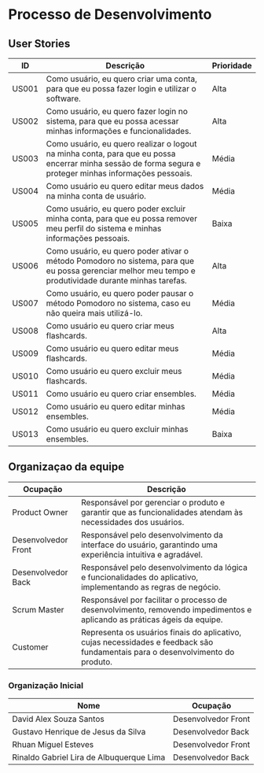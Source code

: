 # Processo de Desenvolvimento

## User Stories

| ID | Descrição | Prioridade |
|----|-----------|------------|
| US001 | Como usuário, eu quero criar uma conta, para que eu possa fazer login e utilizar o software. | Alta |
| US002 | Como usuário, eu quero fazer login no sistema, para que eu possa acessar minhas informações e funcionalidades. | Alta |
| US003 | Como usuário, eu quero realizar o logout na minha conta, para que eu possa encerrar minha sessão de forma segura e proteger minhas informações pessoais. | Média |
| US004 | Como usuário eu quero editar meus dados na minha conta de usuário. | Média |
| US005 | Como usuário, eu quero poder excluir minha conta, para que eu possa remover meu perfil do sistema e minhas informações pessoais. | Baixa |
| US006 | Como usuário, eu quero poder ativar o método Pomodoro no sistema, para que eu possa gerenciar melhor meu tempo e produtividade durante minhas tarefas. | Alta |
| US007 | Como usuário, eu quero poder pausar o método Pomodoro no sistema, caso eu não queira mais utilizá-lo. | Média |
| US008 | Como usuário eu quero criar meus flashcards. | Alta |
| US009 | Como usuário eu quero editar meus flashcards. | Média |
| US010 | Como usuário eu quero excluir meus flashcards. | Média |
| US011 | Como usuário eu quero criar ensembles. | Média |
| US012 | Como usuário eu quero editar minhas ensembles. | Média |
| US013 | Como usuário eu quero excluir minhas ensembles. | Baixa |


## Organizaçao da equipe

| Ocupação | Descrição |
|----------|-----------|
| Product Owner | Responsável por gerenciar o produto e garantir que as funcionalidades atendam às necessidades dos usuários. |
| Desenvolvedor Front | Responsável pelo desenvolvimento da interface do usuário, garantindo uma experiência intuitiva e agradável. |
| Desenvolvedor Back | Responsável pelo desenvolvimento da lógica e funcionalidades do aplicativo, implementando as regras de negócio. |
| Scrum Master | Responsável por facilitar o processo de desenvolvimento, removendo impedimentos e aplicando as práticas ágeis da equipe. |
| Customer | Representa os usuários finais do aplicativo, cujas necessidades e feedback são fundamentais para o desenvolvimento do produto. |

### Organização Inicial

| Nome | Ocupação |
|------|----------|
| David Alex Souza Santos | Desenvolvedor Front |
| Gustavo Henrique de Jesus da Silva | Desenvolvedor Back |
| Rhuan Miguel Esteves | Desenvolvedor Front |
| Rinaldo Gabriel Lira de Albuquerque Lima | Desenvolvedor Back |

